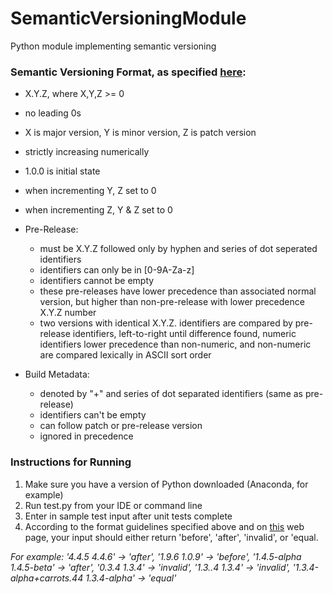 # SemanticVersioningModule

Python module implementing semantic versioning

### Semantic Versioning Format, as specified [here](https://semver.org/):

  - X.Y.Z, where X,Y,Z >= 0
  - no leading 0s
  - X is major version, Y is minor version, Z is patch version
  - strictly increasing numerically
  - 1.0.0 is initial state
  - when incrementing Y, Z set to 0
  - when incrementing Z, Y & Z set to 0

  - Pre-Release:
    - must be X.Y.Z followed only by hyphen and series of dot seperated identifiers
    - identifiers can only be in [0-9A-Za-z]
    - identifiers cannot be empty
    - these pre-releases have lower precedence than associated normal version, but higher than non-pre-release with lower precedence X.Y.Z number
    - two versions with identical X.Y.Z. identifiers are compared by pre-release identifiers, left-to-right until difference found, numeric identifiers lower precedence than non-numeric, and non-numeric are compared lexically in ASCII sort order
  
  - Build Metadata:
    - denoted by "+" and series of dot separated identifiers (same as pre-release)
    - identifiers can't be empty
    - can follow patch or pre-release version
    - ignored in precedence
    
### Instructions for Running

1) Make sure you have a version of Python downloaded (Anaconda, for example)
2) Run test.py from your IDE or command line
3) Enter in sample test input after unit tests complete
4) According to the format guidelines specified above and on [this](https://semver.org/) web page, your input should either return 'before', 'after', 'invalid', or 'equal.

*For example: '4.4.5 4.4.6' -> 'after', '1.9.6 1.0.9' -> 'before', '1.4.5-alpha 1.4.5-beta' -> 'after', '0.3.4 1.3.4' -> 'invalid',
'1.3..4 1.3.4' -> 'invalid', '1.3.4-alpha+carrots.44 1.3.4-alpha' -> 'equal'*
